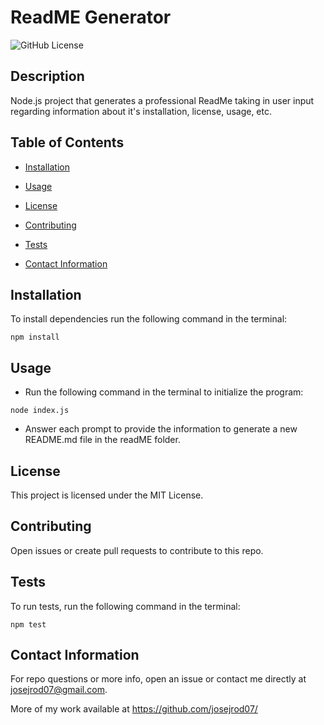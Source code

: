 # ReadME Generator
  ![GitHub License](https://img.shields.io/badge/License-MIT-blue.svg)
  
  ## Description
  
  Node.js project that generates a professional ReadMe taking in user input regarding information about it's installation, license, usage, etc.
  
  ## Table of Contents 
  
  * [Installation](#installation)
  
  * [Usage](#usage)
  
  * [License](#license)

  * [Contributing](#contributing)
  
  * [Tests](#tests)
  
  * [Contact Information](#contact-information)
  
  ## Installation
  
  To install dependencies run the following command in the terminal:
  
  ```
  npm install
  ```
  
  ## Usage

  * Run the following command in the terminal to initialize the program:

  ```
  node index.js
  ```
  
  * Answer each prompt to provide the information to generate a new README.md file in the readME folder.
  
  ## License
  
  This project is licensed under the MIT License.
    
  ## Contributing
  
  Open issues or create pull requests to contribute to this repo.
  
  ## Tests
  
  To run tests, run the following command in the terminal:
  
  ```
  npm test
  ```
  
  ## Contact Information
  
  For repo questions or more info, open an issue or contact me directly at josejrod07@gmail.com. 
  
  More of my work available at https://github.com/josejrod07/
